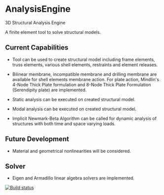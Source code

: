 # AnalysisEngine
3D Structural Analysis Engine

A finite element tool to solve structural models.

Current Capabilities
---------------------
* Tool can be used to create structural model including frame elements, truss elements, various shell elements, restraints and element releases.

* Bilinear membrane, incompatible membrane and drilling membrane are available for shell elements membrane action. For plate action, Mindlin's 4-Node Thick Plate formulation and 8-Node Thick Plate Formulation (Serendipity plate) are implemented. 

* Static analysis can be executed on created structural model.

* Modal analysis can be executed on created structural model.

* Implicit Newmark-Beta Algorithm can be called for dynamic analysis of structures with both time and space varying loads.

Future Development
--------------------
* Material and geometrical nonlinearities will be considered.

Solver
------------------
* Eigen and Armadillo linear algebra solvers are implemented. 

[![Build status](https://ci.appveyor.com/api/projects/status/6hinynxesc3hqfnk/branch/master?svg=true)](https://ci.appveyor.com/project/CanSanliturk/analysisengine/branch/master)
